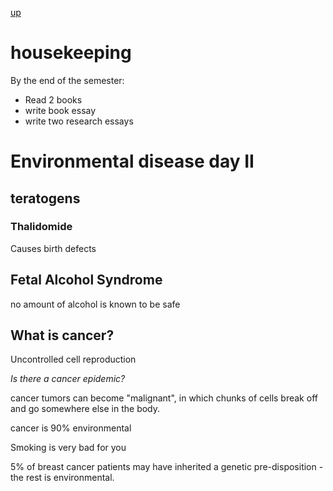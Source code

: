 [up](../index.md)

# housekeeping

By the end of the semester:
- Read 2 books
- write book essay
- write two research essays

# Environmental disease day II

## teratogens

### Thalidomide

Causes birth defects

## Fetal Alcohol Syndrome

no amount of alcohol is known to be safe

## What is cancer?

Uncontrolled cell reproduction

*Is there a cancer epidemic?*

cancer tumors can become "malignant", in which chunks of cells break off and go somewhere else in the body.

cancer is 90% environmental

Smoking is very bad for you

5% of breast cancer patients may have inherited a genetic pre-disposition - the rest is environmental.
